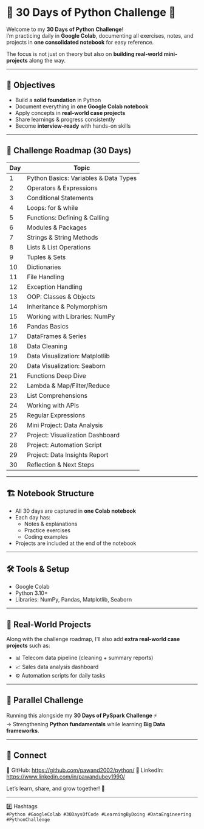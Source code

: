 # 🐍 30 Days of Python Challenge 🚀

Welcome to my **30 Days of Python Challenge**!  
I’m practicing daily in **Google Colab**, documenting all exercises, notes, and projects in **one consolidated notebook** for easy reference.  

The focus is not just on theory but also on **building real-world mini-projects** along the way.

---

## 📌 Objectives
- Build a **solid foundation** in Python  
- Document everything in **one Google Colab notebook**  
- Apply concepts in **real-world case projects**  
- Share learnings & progress consistently  
- Become **interview-ready** with hands-on skills  

---

## 📅 Challenge Roadmap (30 Days)

| Day | Topic                                |
| --- | ------------------------------------ |
| 1   | Python Basics: Variables & Data Types |
| 2   | Operators & Expressions               |
| 3   | Conditional Statements                |
| 4   | Loops: for & while                    |
| 5   | Functions: Defining & Calling         |
| 6   | Modules & Packages                    |
| 7   | Strings & String Methods              |
| 8   | Lists & List Operations               |
| 9   | Tuples & Sets                         |
| 10  | Dictionaries                          |
| 11  | File Handling                         |
| 12  | Exception Handling                    |
| 13  | OOP: Classes & Objects                |
| 14  | Inheritance & Polymorphism            |
| 15  | Working with Libraries: NumPy         |
| 16  | Pandas Basics                         |
| 17  | DataFrames & Series                   |
| 18  | Data Cleaning                         |
| 19  | Data Visualization: Matplotlib        |
| 20  | Data Visualization: Seaborn           |
| 21  | Functions Deep Dive                   |
| 22  | Lambda & Map/Filter/Reduce            |
| 23  | List Comprehensions                   |
| 24  | Working with APIs                     |
| 25  | Regular Expressions                   |
| 26  | Mini Project: Data Analysis           |
| 27  | Project: Visualization Dashboard      |
| 28  | Project: Automation Script            |
| 29  | Project: Data Insights Report         |
| 30  | Reflection & Next Steps               |

---

## 🏗️ Notebook Structure
- All 30 days are captured in **one Colab notebook**  
- Each day has:  
  - Notes & explanations  
  - Practice exercises  
  - Coding examples  
- Projects are included at the end of the notebook  


---

## 🛠️ Tools & Setup
- Google Colab  
- Python 3.10+  
- Libraries: NumPy, Pandas, Matplotlib, Seaborn  

---

## 🌟 Real-World Projects
Along with the challenge roadmap, I’ll also add **extra real-world case projects** such as:  
- 📊 Telecom data pipeline (cleaning + summary reports)  
- 📈 Sales data analysis dashboard  
- ⚙️ Automation scripts for daily tasks  

---

## 📌 Parallel Challenge
Running this alongside my **30 Days of PySpark Challenge** ⚡  
→ Strengthening **Python fundamentals** while learning **Big Data frameworks**.  

---

## 📢 Connect
📍 GitHub: https://github.com/pawand2002/python/
📍 LinkedIn: https://www.linkedin.com/in/pawandubey1990/

Let’s learn, share, and grow together! 🌱  

---

#️⃣ Hashtags  
`#Python #GoogleColab #30DaysOfCode #LearningByDoing #DataEngineering #PythonChallenge`


